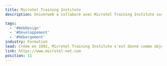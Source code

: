 ```yaml
---
title: Microtel Training Institute
description: Univerweb a collaboré avec Microtel Training Institute sur sa présence numérique. Nous avons créé le site web et nous assurons son hébergement.

tags:
  - '#WebDesign'
  - '#Développement'
  - '#Hébergement'
industry: Formation
lead: Créée en 1992, Microtel Training Institute s'est donné comme objectif d'assister les entreprises et institutions à mettre en place des solutions réseaux performantes, évolutives et manageables.
link: https://www.microtel-net.com
position: 11
---
```

